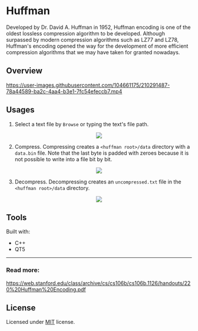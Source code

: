 # Huffman
Developed by Dr. David A. Huffman in 1952, Huffman encoding is one of the oldest lossless compression algorithm to be developed. Although surpassed by modern
compression algorithms such as LZ77 and LZ78, Huffman's encoding opened the way for the development of more efficient compression algorithms that we
may have taken for granted nowadays.

## Overview
https://user-images.githubusercontent.com/104661175/210291487-78a44589-ba2c-4aa4-b3e1-7fc54efeccb7.mp4

## Usages
1. Select a text file by `Browse` or typing the text's file path.

<p align="center">
  <img src="https://user-images.githubusercontent.com/104661175/211097680-e8ba43f8-65c8-4742-8416-73aa5b8a5705.png">
</p>

2. Compress. Compressing creates a `<huffman root>/data` directory with a `data.bin` file. Note that the last byte is padded with zeroes
because it is not possible to write into a file bit by bit.

<p align="center">
  <img src="https://user-images.githubusercontent.com/104661175/211127628-5ddf9142-f62e-40ca-8235-c62a007ff05a.png">
</p>

3. Decompress. Decompressing creates an `uncompressed.txt` file in the `<huffman root>/data` directory.

<p align="center">
  <img src="https://user-images.githubusercontent.com/104661175/211127692-6c9eb0d2-acb6-447b-95eb-f1766e6b9efd.png">
</p>

## Tools
Built with:
- C++
- QT5

----

### Read more:
https://web.stanford.edu/class/archive/cs/cs106b/cs106b.1126/handouts/220%20Huffman%20Encoding.pdf

## License
Licensed under [MIT](/license) license.

